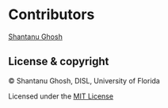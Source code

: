 # Contributors
[Shantanu Ghosh](https://www.linkedin.com/in/shantanu-ghosh-b369783a/)

## License & copyright
© Shantanu Ghosh, DISL, University of Florida

Licensed under the [MIT License](LICENSE)